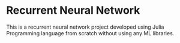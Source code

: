 # Recurrent Neural Network

This is a recurrent neural network project developed using Julia Programming language from scratch without using any ML libraries.
